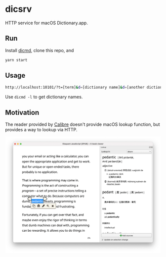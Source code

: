 # dicsrv

HTTP service for macOS Dictionary.app.

## Run

Install [dicmd](https://github.com/cxa/dicmd), clone this repo, and

```sh
yarn start
```

## Usage

```sh
http://localhost:10101/?t=[term]&d=[dictionary name]&d=[another dictionary name]
```

Use `dicmd -l` to get dictionary names.

## Motivation

The reader provided by [Calibre](https://calibre-ebook.com) doesn't provide macOS lookup function, but provides a way to lookup via HTTP.

![Motivation](motivation.png)
